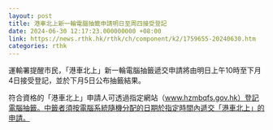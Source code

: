 ```yaml
---
layout: post
title: 港車北上新一輪電腦抽籤申請明日至周四接受登記
date: 2024-06-30 12:17:23.000000000 +08:00
link: https://news.rthk.hk/rthk/ch/component/k2/1759655-20240630.htm
categories: rthk
---
```


運輸署提醒市民，「港車北上」新一輪電腦抽籤遞交申請將由明日上午10時至下月4日接受登記，並於下月5日公布抽籤結果。

符合資格的「港車北上」申請人可透過指定網站（www.hzmbqfs.gov.hk）登記電腦抽籤。中籤者須按電腦系統隨機分配的日期於指定時間內遞交「港車北上」的申請。
